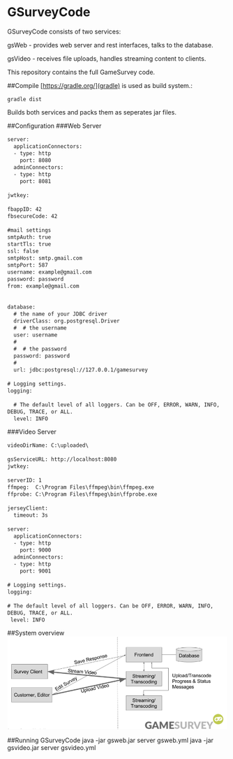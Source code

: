 # GSurveyCode
GSurveyCode consists of two services: 

gsWeb -  provides web server and rest interfaces, talks to the database. 

gsVideo - receives file uploads, handles streaming content to clients.

This repository contains the full GameSurvey code.


##Compile
[https://gradle.org/](gradle) is used as build system.:

    gradle dist
    
Builds both services and packs them as seperates jar files.

    
##Configuration
###Web Server
```
server:
  applicationConnectors:
  - type: http
    port: 8080
  adminConnectors:
  - type: http
    port: 8081

jwtkey:

fbappID: 42
fbsecureCode: 42

#mail settings
smtpAuth: true
startTls: true
ssl: false
smtpHost: smtp.gmail.com
smtpPort: 587
username: example@gmail.com
password: password
from: example@gmail.com


database:
  # the name of your JDBC driver
  driverClass: org.postgresql.Driver
  #  # the username
  user: username
  #
  #  # the password
  password: password
  #
  url: jdbc:postgresql://127.0.0.1/gamesurvey

# Logging settings.
logging:

  # The default level of all loggers. Can be OFF, ERROR, WARN, INFO, DEBUG, TRACE, or ALL.
  level: INFO
```

###Video Server
```
videoDirName: C:\uploaded\

gsServiceURL: http://localhost:8080
jwtkey:

serverID: 1
ffmpeg:  C:\Program Files\ffmpeg\bin\ffmpeg.exe
ffprobe: C:\Program Files\ffmpeg\bin\ffprobe.exe

jerseyClient:
  timeout: 3s

server:
  applicationConnectors:
  - type: http
    port: 9000
  adminConnectors:
  - type: http
    port: 9001

# Logging settings.
logging:

# The default level of all loggers. Can be OFF, ERROR, WARN, INFO, DEBUG, TRACE, or ALL.
 level: INFO
```

##System overview
![](gsarch.png)


##Running GSurveyCode
    java -jar gsweb.jar server gsweb.yml
    java -jar gsvideo.jar server gsvideo.yml

